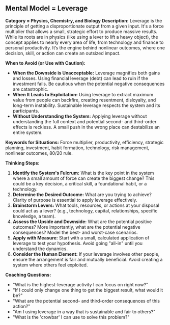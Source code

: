 ## Mental Model = Leverage

**Category = Physics, Chemistry, and Biology**
**Description:** 
Leverage is the principle of getting a disproportionate output from a given input. It's a force multiplier that allows a small, strategic effort to produce massive results. While its roots are in physics (like using a lever to lift a heavy object), the concept applies to nearly every area of life, from technology and finance to personal productivity. It’s the engine behind nonlinear outcomes, where one decision, skill, or action can create an outsized impact.

**When to Avoid (or Use with Caution):**
- **When the Downside is Unacceptable:** Leverage magnifies both gains and losses. Using financial leverage (debt) can lead to ruin if the investment fails. Be cautious when the potential negative consequences are catastrophic.
- **When It Leads to Exploitation:** Using leverage to extract maximum value from people can backfire, creating resentment, disloyalty, and long-term instability. Sustainable leverage respects the system and its participants.
- **Without Understanding the System:** Applying leverage without understanding the full context and potential second- and third-order effects is reckless. A small push in the wrong place can destabilize an entire system.

**Keywords for Situations:**
Force multiplier, productivity, efficiency, strategic planning, investment, habit formation, technology, risk management, nonlinear outcomes, 80/20 rule.

**Thinking Steps:**
1. **Identify the System's Fulcrum:** What is the key point in the system where a small amount of force can create the biggest change? This could be a key decision, a critical skill, a foundational habit, or a technology.
2. **Determine the Desired Outcome:** What are you trying to achieve? Clarity of purpose is essential to apply leverage effectively.
3. **Brainstorm Levers:** What tools, resources, or actions at your disposal could act as a lever? (e.g., technology, capital, relationships, specific knowledge, a team).
4. **Assess the Upside and Downside:** What are the potential positive outcomes? More importantly, what are the potential negative consequences? Model the best- and worst-case scenarios.
5. **Apply with Measure:** Start with a small, calculated application of leverage to test your hypothesis. Avoid going "all-in" until you understand the dynamics.
6. **Consider the Human Element:** If your leverage involves other people, ensure the arrangement is fair and mutually beneficial. Avoid creating a system where others feel exploited.

**Coaching Questions:**
- "What is the highest-leverage activity I can focus on right now?"
- "If I could only change one thing to get the biggest result, what would it be?"
- "What are the potential second- and third-order consequences of this action?"
- "Am I using leverage in a way that is sustainable and fair to others?"
- "What is the 'crowbar' I can use to solve this problem?"